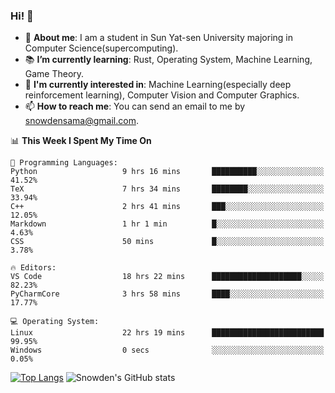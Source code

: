### Hi! 👋

+ :school: **About me**: I am a student in Sun Yat-sen University majoring in Computer Science(supercomputing).
+ :books: **I’m currently learning**: Rust, Operating System, Machine Learning, Game Theory.
+ :lollipop: **I'm currently interested in**: Machine Learning(especially deep reinforcement learning), Computer Vision and Computer Graphics.
+ 📫 **How to reach me**: You can send an email to me by snowdensama@gmail.com.

<!--START_SECTION:waka-->
📊 **This Week I Spent My Time On** 

```text
💬 Programming Languages: 
Python                   9 hrs 16 mins       ██████████░░░░░░░░░░░░░░░   41.52% 
TeX                      7 hrs 34 mins       ████████░░░░░░░░░░░░░░░░░   33.94% 
C++                      2 hrs 41 mins       ███░░░░░░░░░░░░░░░░░░░░░░   12.05% 
Markdown                 1 hr 1 min          █░░░░░░░░░░░░░░░░░░░░░░░░   4.63% 
CSS                      50 mins             █░░░░░░░░░░░░░░░░░░░░░░░░   3.78%

🔥 Editors: 
VS Code                  18 hrs 22 mins      ████████████████████░░░░░   82.23% 
PyCharmCore              3 hrs 58 mins       ████░░░░░░░░░░░░░░░░░░░░░   17.77%

💻 Operating System: 
Linux                    22 hrs 19 mins      █████████████████████████   99.95% 
Windows                  0 secs              ░░░░░░░░░░░░░░░░░░░░░░░░░   0.05%

```


<!--END_SECTION:waka-->


[![Top Langs](https://github-readme-stats.vercel.app/api/top-langs/?username=lixk28&langs_count=8&layout=compact&hide_border=true)](https://github.com/lixk28/github-readme-stats)
![Snowden's GitHub stats](https://github-readme-stats.vercel.app/api?username=lixk28&show_icons=true&hide_border=true&count_private=true)



<!--
**lixk28/lixk28** is a ✨ _special_ ✨ repository because its `README.md` (this file) appears on your GitHub profile.

Here are some ideas to get you started:

- 🔭 I’m currently working on ...
- 🌱 I’m currently learning ...
- 👯 I’m looking to collaborate on ...
- 🤔 I’m looking for help with ...
- 💬 Ask me about ...
- 📫 How to reach me: ...
- 😄 Pronouns: ...
- ⚡ Fun fact: ...
  -->

